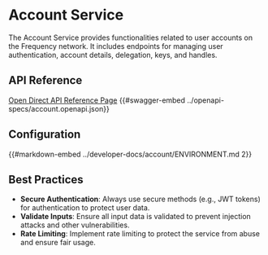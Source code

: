 # Account Service

The Account Service provides functionalities related to user accounts on the Frequency network.
It includes endpoints for managing user authentication, account details, delegation, keys, and handles.

## API Reference

[Open Direct API Reference Page](https://projectlibertylabs.github.io/gateway/account)
{{#swagger-embed ../openapi-specs/account.openapi.json}}

## Configuration

{{#markdown-embed ../developer-docs/account/ENVIRONMENT.md 2}}

## Best Practices

- **Secure Authentication**: Always use secure methods (e.g., JWT tokens) for authentication to protect user data.
- **Validate Inputs**: Ensure all input data is validated to prevent injection attacks and other vulnerabilities.
- **Rate Limiting**: Implement rate limiting to protect the service from abuse and ensure fair usage.

